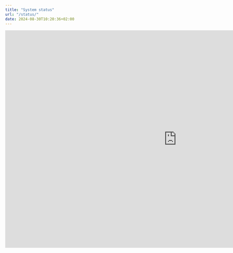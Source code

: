 ```yaml
---
title: "System status"
url: "/status/"
date: 2024-08-30T10:20:36+02:00
---
```


<iframe  id="web-stats" src="https://www.pdc.kth.se/cgi-bin/flash/flash.py" style="width:1100px; height:700px; border: none;" scrolling="no"></iframe>
